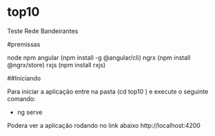 # top10
Teste Rede Bandeirantes

#premissas

node
npm
angular (npm install -g @angular/cli)
ngrx    (npm install @ngrx/store)
rxjs    (npm install rxjs)


##Iniciando

Para iniciar a aplicação entre na pasta (cd top10 ) e execute o seguinte comando:
 -  ng serve

Podera ver a aplicação rodando no link abaixo
 http://localhost:4200

